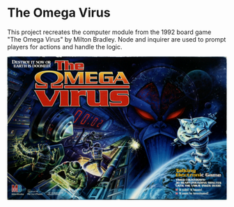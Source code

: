 # The Omega Virus
This project recreates the computer module from the 1992 board game "The Omega Virus" by Milton Bradley.
Node and inquirer are used to prompt players for actions and handle the logic.

![The Omega Virus](https://github.com/seancapelle/omegavirus/blob/master/OmegaVirus.jpg)
